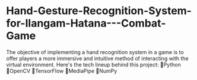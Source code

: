 # Hand-Gesture-Recognition-System-for-Ilangam-Hatana---Combat-Game
The objective of implementing a hand recognition system in a game is to offer players a more immersive and intuitive method of interacting with the virtual environment. Here's the tech lineup behind this project:  🔷Python  🔷OpenCV  🔷TensorFlow  🔷MediaPipe  🔷NumPy
